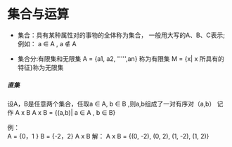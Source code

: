 # 集合与运算  
   - 集合：具有某种属性对的事物的全体称为集合， 一般用大写的A、B、C表示; 例如： a  $\in$ A , a $\notin$ A  

   - 集合分:有限集和无限集
    A = {a1, a2, ''''',an} 称为有限集
    M = {x| x 所具有的特征}称为无限集

##### 直集
   设A，B是任意两个集合，任取a $\in$ A, b $\in$ B ,则a,b组成了一对有序对（a,b）
    记作 A x B 
       A x B = {(a,b)| a $\in$ A , b $\in$ B}

   例：  
      A = {0，1 }  B = {-2，2}
      A x B
      解： A x B = {(0, -2), (0, 2), (1, -2), (1, 2)}